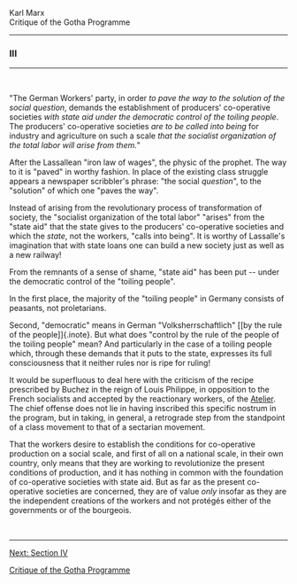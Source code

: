 Karl Marx\
Critique of the Gotha Programme

------------------------------------------------------------------------

### III

------------------------------------------------------------------------

 

\"The German Workers\' party, in order *to pave the way to the solution
of the social question*, demands the establishment of producers\'
co-operative societies *with state aid under the democratic control of
the toiling people*. The producers\' co-operative societies *are to be
called into being* for industry and agriculture on such a scale *that
the socialist organization of the total labor will arise from them.*\"

After the Lassallean \"iron law of wages\", the physic of the prophet.
The way to it is \"paved\" in worthy fashion. In place of the existing
class struggle appears a newspaper scribbler\'s phrase: \"the social
*question*\", to the \"solution\" of which one \"paves the way\".

Instead of arising from the revolutionary process of transformation of
society, the \"socialist organization of the total labor\" \"arises\"
from the \"state aid\" that the state gives to the producers\'
co-operative societies and which the *state*, not the workers, \"calls
into being\". It is worthy of Lassalle\'s imagination that with state
loans one can build a new society just as well as a new railway!

From the remnants of a sense of shame, \"state aid\" has been put \--
under the democratic control of the \"toiling people\".

In the first place, the majority of the \"toiling people\" in Germany
consists of peasants, not proletarians.

Second, \"democratic\" means in German \"Volksherrschaftlich\" [\[by the
rule of the people\]]{.inote}. But what does \"control by the rule of
the people of the toiling people\" mean? And particularly in the case of
a toiling people which, through these demands that it puts to the state,
expresses its full consciousness that it neither rules nor is ripe for
ruling!

It would be superfluous to deal here with the criticism of the recipe
prescribed by Buchez in the reign of Louis Philippe, in opposition to
the French socialists and accepted by the reactionary workers, of the
[Atelier](../../../../../glossary/periodicals/l/a.htm#l-atelier). The
chief offense does not lie in having inscribed this specific nostrum in
the program, but in taking, in general, a retrograde step from the
standpoint of a class movement to that of a sectarian movement.

That the workers desire to establish the conditions for co-operative
production on a social scale, and first of all on a national scale, in
their own country, only means that they are working to revolutionize the
present conditions of production, and it has nothing in common with the
foundation of co-operative societies with state aid. But as far as the
present co-operative societies are concerned, they are of value *only*
insofar as they are the independent creations of the workers and not
protégés either of the governments or of the bourgeois.

 

------------------------------------------------------------------------

[Next: Section IV](ch04.htm)

[Critique of the Gotha Programme](index.htm)
